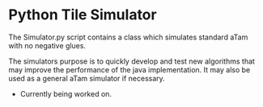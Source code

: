 # Python Tile Simulator
The Simulator.py script contains a class which simulates standard aTam with no negative glues.

The simulators purpose is to quickly develop and test new algorithms that may improve the performance of the java implementation. It may also be used as a general aTam simulator if necessary.

- Currently being worked on.